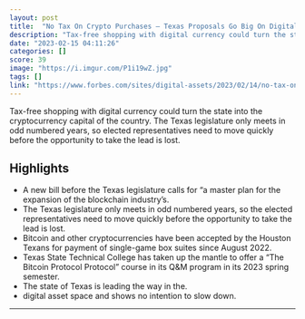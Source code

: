 ```yaml
---
layout: post
title:  "No Tax On Crypto Purchases — Texas Proposals Go Big On Digital Assets"
description: "Tax-free shopping with digital currency could turn the state into the cryptocurrency capital of the country. The Texas legislature only meets in odd numbered years, so elected representatives need to move quickly before the opportunity to take the lead is lost."
date: "2023-02-15 04:11:26"
categories: []
score: 39
image: "https://i.imgur.com/P1i19wZ.jpg"
tags: []
link: "https://www.forbes.com/sites/digital-assets/2023/02/14/no-tax-on-crypto-purchases---texas-goes-big-on-digital-assets/amp/"
---
```


Tax-free shopping with digital currency could turn the state into the cryptocurrency capital of the country. The Texas legislature only meets in odd numbered years, so elected representatives need to move quickly before the opportunity to take the lead is lost.

## Highlights

- A new bill before the Texas legislature calls for “a master plan for the expansion of the blockchain industry’s.
- The Texas legislature only meets in odd numbered years, so the elected representatives need to move quickly before the opportunity to take the lead is lost.
- Bitcoin and other cryptocurrencies have been accepted by the Houston Texans for payment of single-game box suites since August 2022.
- Texas State Technical College has taken up the mantle to offer a “The Bitcoin Protocol Protocol” course in its Q&M program in its 2023 spring semester.
- The state of Texas is leading the way in the.
- digital asset space and shows no intention to slow down.

---
